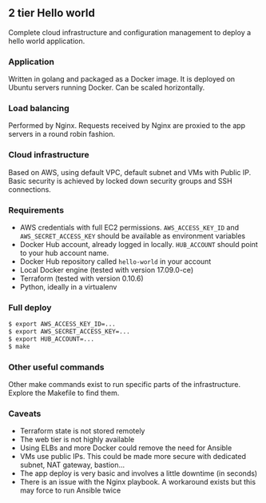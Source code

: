 ## 2 tier Hello world

Complete cloud infrastructure and configuration management to deploy a hello world application.

### Application

Written in golang and packaged as a Docker image. It is deployed on Ubuntu servers
running Docker.
Can be scaled horizontally.

### Load balancing

Performed by Nginx. Requests received by Nginx are proxied to the app servers in
a round robin fashion.

### Cloud infrastructure

Based on AWS, using default VPC, default subnet and VMs with Public IP. Basic security
is achieved by locked down security groups and SSH connections.

### Requirements

* AWS credentials with full EC2 permissions. `AWS_ACCESS_KEY_ID` and `AWS_SECRET_ACCESS_KEY`
should be available as environment variables
* Docker Hub account, already logged in locally. `HUB_ACCOUNT` should point to your
hub account name.
* Docker Hub repository called `hello-world` in your account
* Local Docker engine (tested with version 17.09.0-ce)
* Terraform (tested with version 0.10.6)
* Python, ideally in a virtualenv

### Full deploy

```bash
$ export AWS_ACCESS_KEY_ID=...
$ export AWS_SECRET_ACCESS_KEY=...
$ export HUB_ACCOUNT=...
$ make
```

### Other useful commands

Other make commands exist to run specific parts of the infrastructure. Explore the Makefile
to find them.

### Caveats

* Terraform state is not stored remotely
* The web tier is not highly available
* Using ELBs and more Docker could remove the need for Ansible
* VMs use public IPs. This could be made more secure with dedicated subnet, NAT gateway, bastion...
* The app deploy is very basic and involves a little downtime (in seconds)
* There is an issue with the Nginx playbook. A workaround exists but this may force to run Ansible twice
